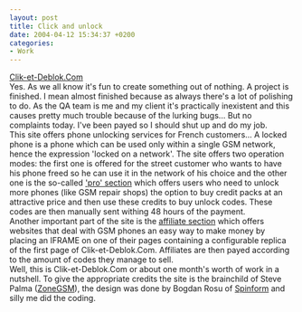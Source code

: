 ```yaml
---
layout: post
title: Click and unlock
date: 2004-04-12 15:34:37 +0200
categories:
- Work
---
```

<p><a href="http://www.clik-et-deblok.com">Clik-et-Deblok.Com</a><br />
Yes. As we all know it's fun to create something out of nothing. A project is finished. I mean almost finished because as always there's a lot of polishing to do. As the QA team is me and my client it's practically inexistent and this causes pretty much trouble because of the lurking bugs... But no complaints today. I've been payed so I should shut up and do my job.<br />
This site offers phone unlocking services for French customers... A locked phone is a phone which can be used only within a single GSM network, hence the expression 'locked on a network'. The site offers two operation modes: the first one is offered for the street customer who wants to have his phone freed so he can use it in the network of his choice and the other one is the so-called <a href="http://www.clik-et-deblok.com/pro.php">'pro' section</a> which offers users who need to unlock more phones (like GSM repair shops) the option to buy credit packs at an attractive price and then use these credits to buy unlock codes. These codes are then manually sent withing 48 hours of the payment.<br />
Another important part of the site is the <a href="http://www.clik-et-deblok.com/affiliate.php">affiliate section</a> which offers websites that deal with GSM phones an easy way to make money by placing an IFRAME on one of their pages containing a configurable replica of the first page of Clik-et-Deblok.Com. Affiliates are then payed according to the amount of codes they manage to sell.<br />
Well, this is Clik-et-Deblok.Com or about one month's worth of work in a nutshell. To give the appropriate credits the site is the brainchild of Steve Palma (<a href="http://www.zonegsm.com">ZoneGSM</a>), the design was done by Bogdan Rosu of <a href="http://www.spinform.ro">Spinform</a> and silly me did the coding.</p>
